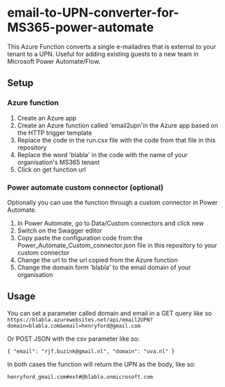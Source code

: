# email-to-UPN-converter-for-MS365-power-automate
This Azure Function converts a single e-mailadres that is external to your tenant to a UPN. Useful for adding existing guests to a new team in Microsoft Power Automate/Flow.

## Setup

### Azure function

1. Create an Azure app
2. Create an Azure function called 'email2upn'in the Azure app based on the HTTP trigger template
3. Replace the code in the run.csx file with the code from that file in this repository
4. Replace the word 'blabla' in the code with the name of your organisation's MS365 tenant
5. Click on get function url

### Power automate custom connector (optional)

Optionally you can use the function through a custom connector in Power Automate. 

1. In Power Automate, go to Data/Custom connectors and click new
2. Switch on the Swagger editor
3. Copy paste the configuration code from the Power_Automate_Custom_connector.json file in this repository to your custom connector
4. Change the url to the url copied from the Azure function
5. Change the domain form 'blabla' to the email domain of your organisation

## Usage
You can set a parameter called domain and email in a GET query like so 
 `https://blabla.azurewebsites.net/api/email2UPN?domain=blabla.com&email=henryford@gmail.com`

 Or POST JSON with the csv parameter like so:
 
 `{
 "email": "rjf.buzink@gmail.nl",
 "domain": "uva.nl"
}`

In both cases the function will return the UPN as the body, like so:

`henryford_gmail.com#ext#@blabla.onmicrosoft.com`
